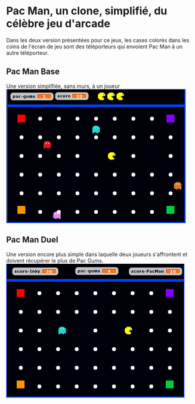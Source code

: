 # Pac Man, un clone, simplifié, du célèbre jeu d'arcade
Dans les deux version présentées pour ce jeux, les cases colorés dans les coins de l'écran de jeu sont des téléporteurs qui envoient Pac Man à un autre téléporteur.
## Pac Man Base
Une version simplifiée, sans murs, à un joueur
![Alt text](screenshot_PacMan_base.png)
## Pac Man Duel
Une version encore plus simple dans laquelle deux joueurs s'affrontent et doivent récupérer le plus de Pac Gums.
![Alt text](screenshot_PacMan_duel.png)
